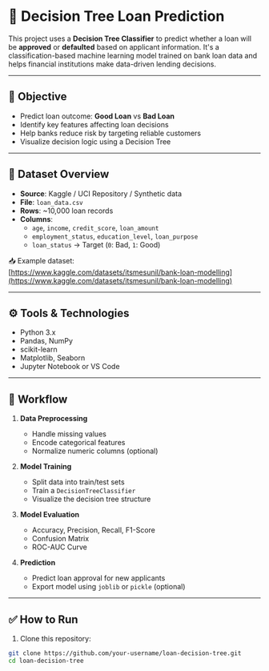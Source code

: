 # 🌳 Decision Tree Loan Prediction

This project uses a **Decision Tree Classifier** to predict whether a loan will be **approved** or **defaulted** based on applicant information. It's a classification-based machine learning model trained on bank loan data and helps financial institutions make data-driven lending decisions.

---

## 🎯 Objective

- Predict loan outcome: **Good Loan** vs **Bad Loan**
- Identify key features affecting loan decisions
- Help banks reduce risk by targeting reliable customers
- Visualize decision logic using a Decision Tree

---

## 🧾 Dataset Overview

- **Source**: Kaggle / UCI Repository / Synthetic data
- **File**: `loan_data.csv`
- **Rows**: ~10,000 loan records
- **Columns**:  
  - `age`, `income`, `credit_score`, `loan_amount`  
  - `employment_status`, `education_level`, `loan_purpose`  
  - `loan_status` → Target (`0`: Bad, `1`: Good)

📥 Example dataset:  
[https://www.kaggle.com/datasets/itsmesunil/bank-loan-modelling](https://www.kaggle.com/datasets/itsmesunil/bank-loan-modelling)

---

## ⚙️ Tools & Technologies

- Python 3.x
- Pandas, NumPy
- scikit-learn
- Matplotlib, Seaborn
- Jupyter Notebook or VS Code

---

## 🔁 Workflow

1. **Data Preprocessing**
   - Handle missing values
   - Encode categorical features
   - Normalize numeric columns (optional)

2. **Model Training**
   - Split data into train/test sets
   - Train a `DecisionTreeClassifier`
   - Visualize the decision tree structure

3. **Model Evaluation**
   - Accuracy, Precision, Recall, F1-Score
   - Confusion Matrix
   - ROC-AUC Curve

4. **Prediction**
   - Predict loan approval for new applicants
   - Export model using `joblib` or `pickle` (optional)

---

## ✅ How to Run

1. Clone this repository:

```bash
git clone https://github.com/your-username/loan-decision-tree.git
cd loan-decision-tree
